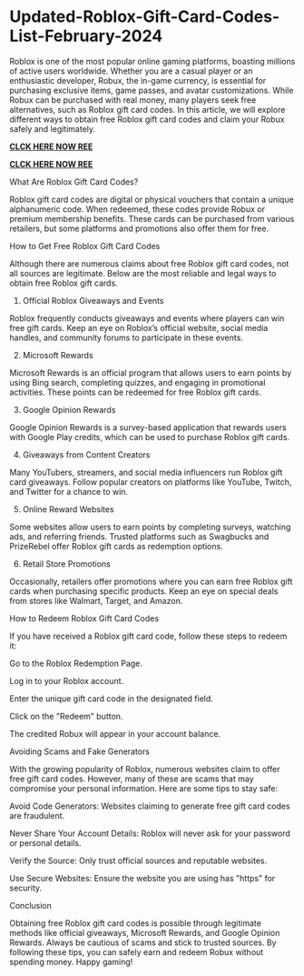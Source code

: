 # Updated-Roblox-Gift-Card-Codes-List-February-2024
Roblox is one of the most popular online gaming platforms, boasting millions of active users worldwide. Whether you are a casual player or an enthusiastic developer, Robux, the in-game currency, is essential for purchasing exclusive items, game passes, and avatar customizations. While Robux can be purchased with real money, many players seek free alternatives, such as Roblox gift card codes. In this article, we will explore different ways to obtain free Roblox gift card codes and claim your Robux safely and legitimately.

**[CLCK HERE NOW REE](https://tinyurl.com/Robloxgiftcard2522)**

**[CLCK HERE NOW REE](https://tinyurl.com/Robloxgiftcard2522)**

What Are Roblox Gift Card Codes?

Roblox gift card codes are digital or physical vouchers that contain a unique alphanumeric code. When redeemed, these codes provide Robux or premium membership benefits. These cards can be purchased from various retailers, but some platforms and promotions also offer them for free.

How to Get Free Roblox Gift Card Codes

Although there are numerous claims about free Roblox gift card codes, not all sources are legitimate. Below are the most reliable and legal ways to obtain free Roblox gift cards.

1. Official Roblox Giveaways and Events

Roblox frequently conducts giveaways and events where players can win free gift cards. Keep an eye on Roblox’s official website, social media handles, and community forums to participate in these events.

2. Microsoft Rewards

Microsoft Rewards is an official program that allows users to earn points by using Bing search, completing quizzes, and engaging in promotional activities. These points can be redeemed for free Roblox gift cards.

3. Google Opinion Rewards

Google Opinion Rewards is a survey-based application that rewards users with Google Play credits, which can be used to purchase Roblox gift cards.

4. Giveaways from Content Creators

Many YouTubers, streamers, and social media influencers run Roblox gift card giveaways. Follow popular creators on platforms like YouTube, Twitch, and Twitter for a chance to win.

5. Online Reward Websites

Some websites allow users to earn points by completing surveys, watching ads, and referring friends. Trusted platforms such as Swagbucks and PrizeRebel offer Roblox gift cards as redemption options.

6. Retail Store Promotions

Occasionally, retailers offer promotions where you can earn free Roblox gift cards when purchasing specific products. Keep an eye on special deals from stores like Walmart, Target, and Amazon.

How to Redeem Roblox Gift Card Codes

If you have received a Roblox gift card code, follow these steps to redeem it:

Go to the Roblox Redemption Page.

Log in to your Roblox account.

Enter the unique gift card code in the designated field.

Click on the "Redeem" button.

The credited Robux will appear in your account balance.

Avoiding Scams and Fake Generators

With the growing popularity of Roblox, numerous websites claim to offer free gift card codes. However, many of these are scams that may compromise your personal information. Here are some tips to stay safe:

Avoid Code Generators: Websites claiming to generate free gift card codes are fraudulent.

Never Share Your Account Details: Roblox will never ask for your password or personal details.

Verify the Source: Only trust official sources and reputable websites.

Use Secure Websites: Ensure the website you are using has "https" for security.

Conclusion

Obtaining free Roblox gift card codes is possible through legitimate methods like official giveaways, Microsoft Rewards, and Google Opinion Rewards. Always be cautious of scams and stick to trusted sources. By following these tips, you can safely earn and redeem Robux without spending money. Happy gaming!
